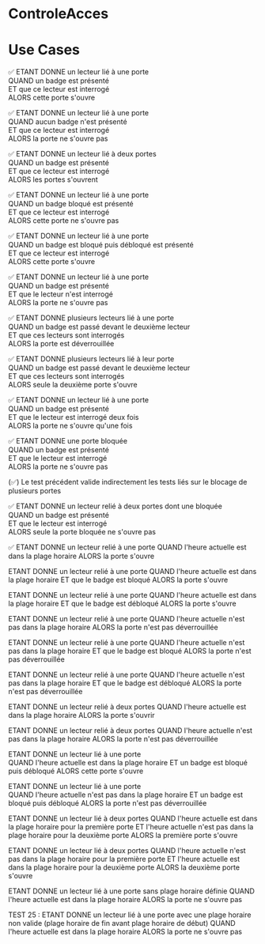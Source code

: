 # ControleAcces

# Use Cases
✅ ETANT DONNE un lecteur lié à une porte  
QUAND un badge est présenté  
ET que ce lecteur est interrogé  
ALORS cette porte s'ouvre

✅ ETANT DONNE un lecteur lié à une porte  
QUAND aucun badge n'est présenté  
ET que ce lecteur est interrogé  
ALORS la porte ne s'ouvre pas

✅ ETANT DONNE un lecteur lié à deux portes  
QUAND un badge est présenté  
ET que ce lecteur est interrogé  
ALORS les portes s'ouvrent

✅ ETANT DONNE un lecteur lié à une porte  
QUAND un badge bloqué est présenté  
ET que ce lecteur est interrogé  
ALORS cette porte ne s'ouvre pas

✅ ETANT DONNE un lecteur lié à une porte  
QUAND un badge est bloqué puis débloqué est présenté  
ET que ce lecteur est interrogé  
ALORS cette porte s'ouvre

✅ ETANT DONNE un lecteur lié à une porte  
QUAND un badge est présenté  
ET que le lecteur n'est interrogé  
ALORS la porte ne s'ouvre pas

✅ ETANT DONNE plusieurs lecteurs lié à une porte  
QUAND un badge est passé devant le deuxième lecteur  
ET que ces lecteurs sont interrogés  
ALORS la porte est déverrouillée

✅ ETANT DONNE plusieurs lecteurs lié à leur porte  
QUAND un badge est passé devant le deuxième lecteur  
ET que ces lecteurs sont interrogés  
ALORS seule la deuxième porte s'ouvre

✅ ETANT DONNE un lecteur lié à une porte  
QUAND un badge est présenté  
ET que le lecteur est interrogé deux fois  
ALORS la porte ne s'ouvre qu'une fois

✅ ETANT DONNE une porte bloquée  
QUAND un badge est présenté  
ET que le lecteur est interrogé  
ALORS la porte ne s'ouvre pas

(✅) Le test précédent valide indirectement les tests liés sur le blocage de plusieurs portes

✅ ETANT DONNE un lecteur relié à deux portes dont une bloquée  
QUAND un badge est présenté  
ET que le lecteur est interrogé  
ALORS seule la porte bloquée ne s'ouvre pas

✅ ETANT DONNE un lecteur relié à une porte
QUAND l'heure actuelle est dans la plage horaire
ALORS la porte s'ouvre

ETANT DONNE un lecteur relié à une porte
QUAND l'heure actuelle est dans la plage horaire
ET que le badge est bloqué
ALORS la porte s'ouvre

ETANT DONNE un lecteur relié à une porte
QUAND l'heure actuelle est dans la plage horaire
ET que le badge est débloqué
ALORS la porte s'ouvre

ETANT DONNE un lecteur relié à une porte
QUAND l'heure actuelle n'est pas dans la plage horaire
ALORS la porte n'est pas déverrouillée

ETANT DONNE un lecteur relié à une porte
QUAND l'heure actuelle n'est pas dans la plage horaire
ET que le badge est bloqué
ALORS la porte n'est pas déverrouillée

ETANT DONNE un lecteur relié à une porte
QUAND l'heure actuelle n'est pas dans la plage horaire
ET que le badge est débloqué
ALORS la porte n'est pas déverrouillée

ETANT DONNE un lecteur relié à deux portes
QUAND l'heure actuelle est dans la plage horaire
ALORS la porte s'ouvrir

ETANT DONNE un lecteur relié à deux portes
QUAND l'heure actuelle n'est pas dans la plage horaire
ALORS la porte n'est pas déverrouillée

ETANT DONNE un lecteur lié à une porte  
QUAND l'heure actuelle est dans la plage horaire
ET un badge est bloqué puis débloqué
ALORS cette porte s'ouvre

ETANT DONNE un lecteur lié à une porte  
QUAND l'heure actuelle n'est pas dans la plage horaire
ET un badge est bloqué puis débloqué
ALORS la porte n'est pas déverrouillée

ETANT DONNE un lecteur lié à deux portes
QUAND l'heure actuelle est dans la plage horaire pour la première porte
ET l'heure actuelle n'est pas dans la plage horaire pour la deuxième porte
ALORS la première porte s'ouvre

ETANT DONNE un lecteur lié à deux portes
QUAND l'heure actuelle n'est pas dans la plage horaire pour la première porte
ET l'heure actuelle est dans la plage horaire pour la deuxième porte
ALORS la deuxième porte s'ouvre

ETANT DONNE un lecteur lié à une porte sans plage horaire définie
QUAND l'heure actuelle est dans la plage horaire
ALORS la porte ne s'ouvre pas

TEST 25 :
ETANT DONNE un lecteur lié à une porte avec une plage horaire non valide (plage horaire de fin avant plage horaire de début)
QUAND l'heure actuelle est dans la plage horaire
ALORS la porte ne s'ouvre pas

